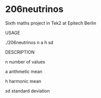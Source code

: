 # 206neutrinos
Sixth maths project in Tek2 at Epitech Berlin

USAGE

./206neutrinos n a h sd

DESCRIPTION

n number of values

a arithmetic mean

h harmonic mean

sd standard deviation

